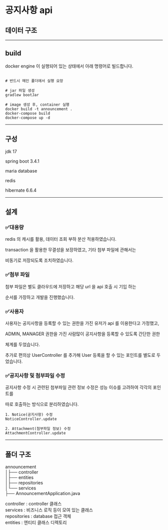 # 공지사항 api




## 데이터 구조

---

## build

docker engine 이 실행되어 있는 상태에서 아래 명령어로 빌드합니다. 

```shell

# 반드시 메인 폴더에서 실행 요망

# jar 파일 생성
gradlew bootJar

# image 생성 후, container 실행 
docker build -t announcement .
docker-compose build
docker-compose up -d 

```
---
## 구성

jdk 17

spring boot 3.4.1

maria database

redis

hibernate 6.6.4

---
## 설계

### ✅대용량
redis 의 캐시를 활용, 데이터 조회 부하 분산 적용하였습니다. 

transaction 을 활용한 무결성을 보장하였고, 기타 첨부 파일에 관해서는

비동기로 저장되도록 조치하였습니다.

### ✅첨부 파일

첨부 파일은 별도 클라우드에 저장하고 해당 url 을 api 호출 시 기입 하는

순서를 가장하고 개발을 진행했습니다.

### ✅사용자

사용자는 공지사항을 등록할 수 있는 권한을 가진 유저가 api 를 이용한다고 가정했고,

ADMIN, MANAGER  권한을 가진 사람많이 공지사항을 등록할 수 있도록 간단한 권한

체계를 두었습니다. 

추가로 편의상 UserController 를 추가해 User 등록을 할 수 있는 포인트를 별도로 두었습니다.

### ✅공지사항 및 첨부파일 수정

공지사항 수정 시 관련된 첨부파일 관련 정보 수정은 성능 이슈를 고려하여 각각의 포인트를

따로 호출하는 방식으로 분리하였습니다. 


```
1. Notice(공지사항) 수정
NoticeController.update

2. Attachment(첨부파일 정보) 수정
AttachmentController.update
```

---
## 폴더 구조
announcement  
│├── controller  
│├── entities  
│├── repositories  
│└── services  
├── AnnouncementApplication.java  

controller : controller 클래스  
services : 비즈니스 로직 등이 모여 있는 클래스  
repositories : database 접근 객체  
entities : 엔티티 클래스 디렉토리